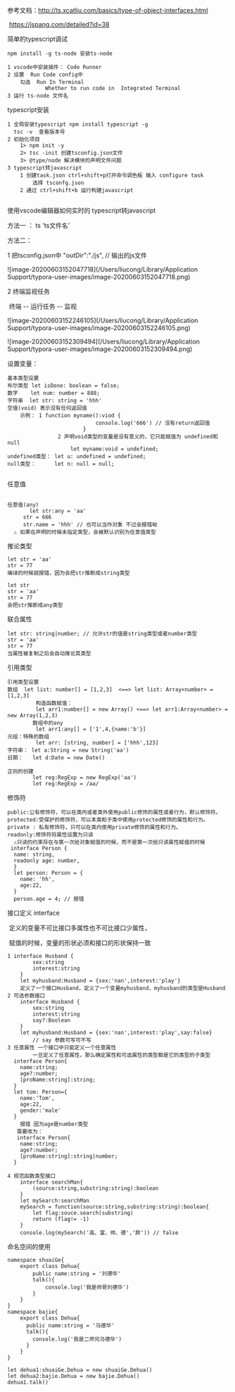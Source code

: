 参考文档：http://ts.xcatliu.com/basics/type-of-object-interfaces.html

​					https://jspang.com/detailed?id=38



简单的typescript调试

```
npm install -g ts-node 安装ts-node

1 vscode中安装插件： Code Runner
2 设置  Run Code config中
	勾选	Run In Terminal 
			Whether to run code in  Integrated Terminal
3 运行 ts-node 文件名

```



typescript安装

```
1 全局安装typescript npm install typescript -g  
  tsc -v  查看版本号
2 初始化项目
	1> npm init -y
	2> tsc -init 创建tsconfig.json文件
	3> @type/node 解决模块的声明文件问题
3 typescript转javascript 
	1 创建task.json ctrl+shift+p打开命令调色板 输入 configure task 
		选择 tsconfg.json
	2 通过 ctrl+shift+b 运行构建javascript
	
```

使用vscode编辑器如何实时的 typescript转javascript

方法一 ： ts 'ts文件名'

方法二：

1 把tsconfig.json中 
	 "outDir":"./js", // 输出的js文件	

![image-20200603152047718](/Users/liucong/Library/Application Support/typora-user-images/image-20200603152047718.png)

2  终端监视任务

​	终端 -- 运行任务 -- 监视

![image-20200603152246105](/Users/liucong/Library/Application Support/typora-user-images/image-20200603152246105.png)

![image-20200603152309494](/Users/liucong/Library/Application Support/typora-user-images/image-20200603152309494.png)

设置变量：

```
基本类型设置
布尔类型 let isDone: boolean = false;
数字    let num: number = 888;
字符串	 let str: string = 'hhh'
空值(void) 表示没有任何返回值
	示例： 1 function myname():viod {
							console.log('666') // 没有return返回值
						}
				2 声明void类型的变量是没有意义的，它只能赋值为 undefined和null
					let myname:void = undefined;
undefined类型： let u: undefined = undefined;
null类型：      let n: null = null;


```

任意值

```

任意值(any)
	   let str:any = 'aa'
     str = 666
     str.name = 'hhh' // 也可以当作对象 不过会报错呦
  ⚠️ 如果在声明的时候未指定类型，会被默认识别为任意值类型
```

推论类型

```
let str = 'aa'
str = 77
编译的时候就报错，因为会把str推断成string类型

let str
str = 'aa'
str = 77
会把str推断成any类型
```

联合属性

```
let str: string|number; // 允许str的值是string类型或者number类型
str = 'aa'
str = 77
当属性被复制之后会自动推论其类型

```



引用类型

```
引用类型设置
数组	let list: number[] = [1,2,3]  <==> let list: Array<number> = [1,2,3]
		 构造函数赋值：
		 let arr1:number[] = new Array() <==> let arr1:Array<number> = new Array(1,2,3)
		数组中的any
		 let arr1:any[] = ['1',4,{name:'b'}]
元组：特殊的数组
		 let arr: [string, number] = ['hhh',123]
字符串： let a:String = new String('aa')
日期：   let d:Date = new Date()

正则的创建
		let reg:RegExp = new RegExp('aa')
		let reg:RegExp = /aa/
```

修饰符

```
public:公有修饰符，可以在类内或者类外使用public修饰的属性或者行为，默认修饰符。
protected:受保护的修饰符，可以本类和子类中使用protected修饰的属性和行为。
private : 私有修饰符，只可以在类内使用private修饰的属性和行为。
readonly:修饰符将属性设置为只读
  ⚠️只读的约束存在与第一次给对象赋值的时候，而不是第一次给只读属性赋值的时候
 interface Person {
  name: string,
  readonly age: number,
  }
  let person: Person = {
    name: 'hh',
    age:22,
  }
  person.age = 4; // 报错
```

接口定义 interface

​		定义的变量不可比接口多属性也不可比接口少属性，

​		赋值的时候，变量的形状必须和接口的形状保持一致

```
1 interface Husband {
		sex:string
		interest:string
	}
	let myhusband:Husband = {sex:'nan',interest:'play'}
	定义了一个接口Husband，定义了一个变量myhusband，myhusband的类型是Husband
2 可选参数接口
	interface Husband {
		sex:string
		interest:string
		say?:Boolean
	}
	let myhusband:Husband = {sex:'nan',interest:'play',say:false}
		// say 参数可写可不写
3 任意属性 一个接口中只能定义一个任意属性
		一旦定义了任意属性，那么确定属性和可选属性的类型都是它的类型的子类型
  interface Person{
  	name:string;
  	age?:number;
  	[proName:string]:string;
  }
  let tom: Person={
  	name:'Tom',
  	age:22,
  	gender:'male'
  }
    报错 因为age是number类型
   需要改为：
   interface Person{
  	name:string;
  	age?:number;
  	[proName:string]:string|number;
  }
 
4 规范函数类型接口
	interface searchMan{
		(source:string,substring:string):boolean
	}
	let mySearch:searchMan
	mySearch = function(source:string,substring:string):boolean{
		let flag:souce.search(substring)
		return (flag!= -1)
	}
	console.log(mySearch('高、富、帅、德','胖')) // false
```

命名空间的使用

```
namespace shuaiGe{
	export class Dehua{
		public name:string = '刘德华'
		talk(){
			console.log('我是帅哥刘德华')
		}
	}
}
namespace bajie{
	export class Dehua{
	  public name:string = '马德华'
	  talk(){
	    console.log('我是二师兄马德华')
	  }
	}
}

let dehua1:shuaiGe.Dehua = new shuaiGe.Dehua()
let dehua2:bajie.Dehua = new bajie.Dehua()
dehua1.talk()
```



